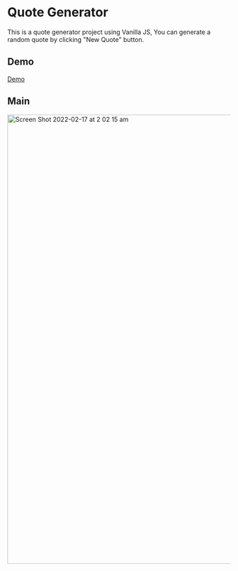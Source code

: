 # Quote Generator

This is a quote generator project using Vanilla JS, You can generate a random quote by clicking "New Quote" button.

## Demo

[Demo](https://royalottoc.github.io/Js_projects/quote-generator/index.html)

## Main

<img width="1013" alt="Screen Shot 2022-02-17 at 2 02 15 am" src="https://user-images.githubusercontent.com/53434429/154292453-b27cd822-a14c-40f0-8463-136e239c51a0.png">
